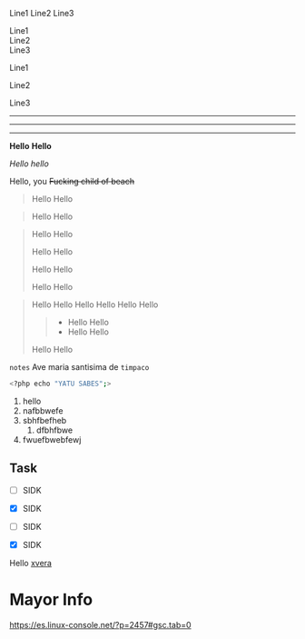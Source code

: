 <!-- Text align -->
Line1
Line2
Line3
<!-- Jump smooth (space => .. =>"  "-->
Line1  
Line2  
Line3  
<!--Jump Hard-->
Line1

Line2

Line3

<!-- Line H -->
* * *
---
___


<!-- Text Negrit -->

**Hello**
__Hello__

<!-- Text Cursive -->
*Hello*
_hello_

<!-- Text Tachado -->

Hello, you ~~Fucking child of beach~~

<!-- Cita en bloque one -->

>Hello Hello

<!-- >> Two -->
> Hello Hello

<!-- Onew Space -->

> Hello Hello
>
> Hello Hello
>
> Hello Hello
>
> Hello Hello
<!-- "" anidadas -->
> Hello Hello
> Hello Hello
> Hello Hello
>>- Hello Hello
>>- Hello Hello
>
> Hello Hello


<!-- Codigo en linea -->

`notes` Ave maria santisima de `timpaco`

<!-- Resaltado de linea de codigo -->

```bash
<?php echo "YATU SABES";>
```

<!-- 
``` python,sql 

```
 -->

<!-- List -->

1. hello
2. nafbbwefe
4. sbhfbefheb
    1. dfbhfbwe
11. fwuefbwebfewj 

<!-- Used +, *, - -->

<!-- LIst task -->
## Task

- [ ] SIDK
- [x] SIDK
- [ ] SIDK
- [x] SIDK


<!-- Links -->

Hello [xvera](https://facebook.com "post?=s51518dedefefe")

# Mayor  Info

<https://es.linux-console.net/?p=2457#gsc.tab=0>